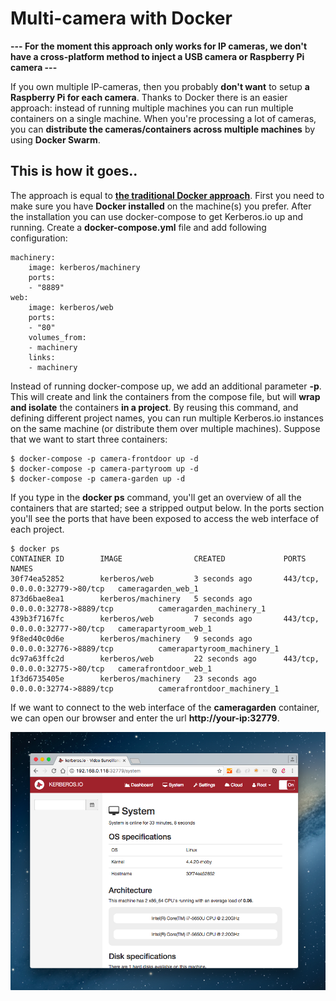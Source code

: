 # Multi-camera with Docker

**--- For the moment this approach only works for IP cameras, we don't have a cross-platform method to inject a USB camera or Raspberry Pi camera ---**

If you own multiple IP-cameras, then you probably **don't want** to setup **a Raspberry Pi for each camera**. Thanks to Docker there is an easier approach: instead of running multiple machines you can run multiple containers on a single machine. When you're processing a lot of cameras, you can **distribute the cameras/containers across multiple machines** by using **Docker Swarm**.

## This is how it goes..

The approach is equal to [**the traditional Docker approach**](/installation/docker). First you need to make sure you have **Docker installed** on the machine(s) you prefer. After the installation you can use docker-compose to get Kerberos.io up and running. Create a **docker-compose.yml** file and add following configuration:

    machinery:
        image: kerberos/machinery
        ports:
        - "8889"
    web:
        image: kerberos/web
        ports:
        - "80"
        volumes_from:
        - machinery
        links:
        - machinery

Instead of running docker-compose up, we add an additional parameter **-p**. This will create and link the containers from the compose file, but will **wrap and isolate** the containers **in a project**. By reusing this command, and defining different project names, you can run multiple Kerberos.io instances on the same machine (or distribute them over multiple machines). Suppose that we want to start three containers:

    $ docker-compose -p camera-frontdoor up -d
    $ docker-compose -p camera-partyroom up -d
    $ docker-compose -p camera-garden up -d

If you type in the **docker ps** command, you'll get an overview of all the containers that are started; see a stripped output below. In the ports section you'll see the ports that have been exposed to access the web interface of each project.

    $ docker ps
    CONTAINER ID        IMAGE                CREATED             PORTS                            NAMES
    30f74ea52852        kerberos/web         3 seconds ago       443/tcp, 0.0.0.0:32779->80/tcp   cameragarden_web_1
    873d6bae8ea1        kerberos/machinery   5 seconds ago       0.0.0.0:32778->8889/tcp          cameragarden_machinery_1
    439b3f7167fc        kerberos/web         7 seconds ago       443/tcp, 0.0.0.0:32777->80/tcp   camerapartyroom_web_1
    9f8ed40c0d6e        kerberos/machinery   9 seconds ago       0.0.0.0:32776->8889/tcp          camerapartyroom_machinery_1
    dc97a63ffc2d        kerberos/web         22 seconds ago      443/tcp, 0.0.0.0:32775->80/tcp   camerafrontdoor_web_1
    1f3d6735405e        kerberos/machinery   23 seconds ago      0.0.0.0:32774->8889/tcp          camerafrontdoor_machinery_1

If we want to connect to the web interface of the **cameragarden** container, we can open our browser and enter the url **http://your-ip:32779**.

![Docker container example](1_docker.png)
